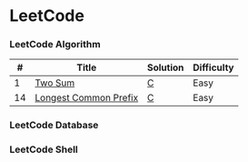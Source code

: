 LeetCode
========


### LeetCode Algorithm

| # | Title | Solution | Difficulty |
|---| ----- | -------- | ---------- |
|1|[Two Sum](https://oj.leetcode.com/problems/two-sum/)| [C](./algorithms/cpp/twoSum/twoSum.c)|Easy|
|14|[Longest Common Prefix](https://oj.leetcode.com/problems/longest-common-prefix/)| [C](./algorithms/cpp/longestCommonPrefix/longestCommonPrefix.c)|Easy|

### LeetCode Database

### LeetCode Shell

